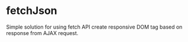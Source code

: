 # fetchJson
Simple solution for using fetch API create responsive DOM tag based on response from AJAX request.
